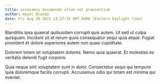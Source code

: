 ```yaml
---
title: accusamus assumenda ullam vel praesentium
author: Hazel Blanda
date: Fri Aug 20 2021 13:27:15 GMT-0400 (Eastern Daylight Time)
---
```

Blanditiis ipsa quaerat quibusdam corrupti quis autem. Ut sed ut culpa quisquam. Incidunt sit et rerum quos consequatur sequi quia atque. Fugiat provident et dolore asperiores autem non quasi cupiditate.

 Dolorem totam sit voluptatem dolores. Nemo quia quaerat. Et molestias ex veritatis deleniti fugit corporis.

 Quia neque sint voluptatem sunt in dolor. Consectetur sequi qui tempore quia doloremque facilis corrupti. Accusamus odio qui totam est minima qui eveniet.